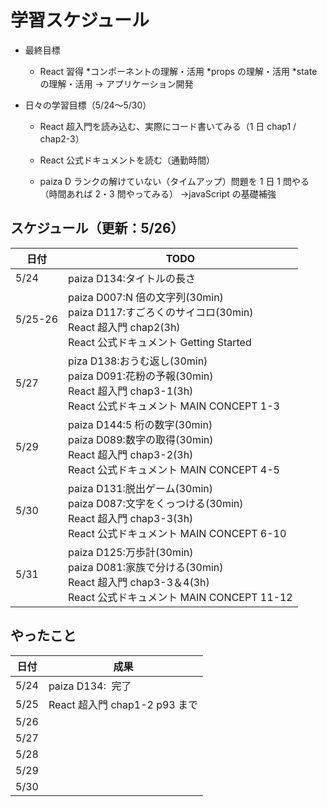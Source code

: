 # 学習スケジュール

- 最終目標

  - React 習得
    *コンポーネントの理解・活用
    *props の理解・活用
    \*state の理解・活用
    → アプリケーション開発

- 日々の学習目標（5/24〜5/30）

  - React 超入門を読み込む、実際にコード書いてみる（1 日 chap1 / chap2-3）

  - React 公式ドキュメントを読む（通勤時間）

  - paiza D ランクの解けていない（タイムアップ）問題を
    1 日 1 問やる（時間あれば 2・3 問やってみる）
    →javaScript の基礎補強

## スケジュール（更新：5/26）

| 日付    | TODO                                                                                                                                       |
| ------- | ------------------------------------------------------------------------------------------------------------------------------------------ |
| 5/24    | paiza D134:タイトルの長さ                                                                                                                  |  |
| 5/25-26 | paiza D007:N 倍の文字列(30min)<br>paiza D117:すごろくのサイコロ(30min)<br>React 超入門 chap2(3h)<br>React 公式ドキュメント Getting Started |  |
| 5/27    | piza D138:おうむ返し(30min)<br>paiza D091:花粉の予報(30min)<br>React 超入門 chap3-1(3h)<br>React 公式ドキュメント MAIN CONCEPT 1-3         |  |
| 5/29    | paiza D144:5 桁の数字(30min)<br>paiza D089:数字の取得(30min)<br>React 超入門 chap3-2(3h)<br>React 公式ドキュメント MAIN CONCEPT 4-5        |  |
| 5/30    | paiza D131:脱出ゲーム(30min)<br>paiza D087:文字をくっつける(30min)<br>React 超入門 chap3-3(3h)<br>React 公式ドキュメント MAIN CONCEPT 6-10 |  |
| 5/31    | paiza D125:万歩計(30min)<br>paiza D081:家族で分ける(30min)<br>React 超入門 chap3-3＆4(3h)<br>React 公式ドキュメント MAIN CONCEPT 11-12     |  |

## やったこと

| 日付 | 成果                          |
| ---- | ----------------------------- |
| 5/24 | paiza D134:  完了             |
| 5/25 | React 超入門 chap1-2 p93 まで |
| 5/26 |                               |
| 5/27 |                               |
| 5/28 |                               |
| 5/29 |                               |
| 5/30 |                               |
